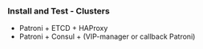 ### Install and Test - Clusters
- Patroni + ETCD + HAProxy
- Patroni + Consul + (VIP-manager or callback Patroni)